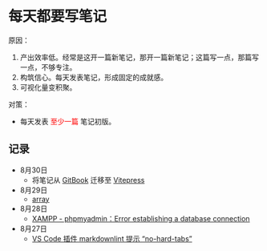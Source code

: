 # 每天都要写笔记

原因：

1. 产出效率低。经常是这开一篇新笔记，那开一篇新笔记；这篇写一点，那篇写一点，不够专注。
2. 构筑信心。每天发表笔记，形成固定的成就感。
3. 可视化量变积聚。

对策：

* 每天发表 <span style="color:red;">至少一篇</span> 笔记初版。

## 记录

* 8月30日
  * 将笔记从 [GitBook](https://www.gitbook.com/) 迁移至 [Vitepress](https://vitepress.dev/)
* 8月29日
  * [array](/programming/c++/containers/array)
* 8月28日
  * [XAMPP - phpmyadmin：Error establishing a database connection](/web-build/debug/Error-establishing-a-database-connection)
  <!-- * [CSS：linear-gradient 实现融入 MIKU绿 和 阿绫红 的「糖加盐」](web-build/footer-tangjiayan.md) -->
* 8月27日
  * [VS Code 插件 markdownlint 提示 “no-hard-tabs”](/unclassified/vscode-hard-tab)
